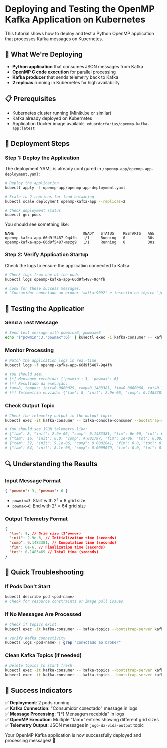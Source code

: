 # Deploying and Testing the OpenMP Kafka Application on Kubernetes

This tutorial shows how to deploy and test a Python OpenMP application that processes Kafka messages on Kubernetes.

## 🎯 What We're Deploying

- **Python application** that consumes JSON messages from Kafka
- **OpenMP C code execution** for parallel processing
- **Kafka producer** that sends telemetry back to Kafka
- **2 replicas** running in Kubernetes for high availability

## 📋 Prerequisites

- Kubernetes cluster running (Minikube or similar)
- Kafka already deployed on Kubernetes
- Application Docker image available: `eduardorfarias/openmp-kafka-app:latest`

## 🚀 Deployment Steps

### Step 1: Deploy the Application

The deployment YAML is already configured in `/openmp-app/openmp-app-deployment.yaml`:

```bash
# Deploy the application
kubectl apply -f openmp-app/openmp-app-deployment.yaml

# Scale to 2 replicas for load balancing
kubectl scale deployment openmp-kafka-app --replicas=2

# Check deployment status
kubectl get pods
```

You should see something like:

```
NAME                               READY   STATUS    RESTARTS   AGE
openmp-kafka-app-66d9f5487-9q4fh   1/1     Running   0          30s
openmp-kafka-app-66d9f5487-mszg9   1/1     Running   0          30s
```

### Step 2: Verify Application Startup

Check the logs to ensure the application connected to Kafka:

```bash
# Check logs from one of the pods
kubectl logs openmp-kafka-app-66d9f5487-9q4fh

# Look for these success messages:
# "Consumidor conectado ao broker 'kafka:9092' e inscrito no tópico 'jogo-da-vida'"
```

## 🧪 Testing the Application

### Send a Test Message

```bash
# Send test message with powmin=3, powmax=6
echo '{"powmin":3,"powmax":6}' | kubectl exec -i kafka-consumer -- kafka-console-producer --bootstrap-server kafka:9092 --topic jogo-da-vida
```

### Monitor Processing

```bash
# Watch the application logs in real-time
kubectl logs -f openmp-kafka-app-66d9f5487-9q4fh

# You should see:
# [*] Mensagem recebida: {'powmin': 3, 'powmax': 6}
# [*] Resultado da execução:
# tam=8, tempos: init=0.0000029, comp=0.1483381, fim=0.0000060, tot=0.1483469
# [*] Telemetria enviada: {'tam': 8, 'init': 2.9e-06, 'comp': 0.1483381, 'fim': 6e-06, 'tot': 0.1483469}
```

### Check Output Topic

```bash
# Check the telemetry output in the output topic
kubectl exec -it kafka-consumer -- kafka-console-consumer --bootstrap-server kafka:9092 --topic jogo-da-vida-output --from-beginning

# You should see JSON telemetry like:
# {"tam": 8, "init": 2.9e-06, "comp": 0.1483381, "fim": 6e-06, "tot": 0.1483469}
# {"tam": 16, "init": 0.0, "comp": 0.001797, "fim": 1e-06, "tot": 0.0017979}
# {"tam": 32, "init": 9.1e-06, "comp": 0.0002041, "fim": 0.0, "tot": 0.0002131}
# {"tam": 64, "init": 8.1e-06, "comp": 0.0009079, "fim": 0.0, "tot": 0.000916}
```

## 🔍 Understanding the Results

### Input Message Format

```json
{ "powmin": 3, "powmax": 6 }
```

- `powmin=3`: Start with 2³ = 8 grid size
- `powmax=6`: End with 2⁶ = 64 grid size

### Output Telemetry Format

```json
{
  "tam": 8, // Grid size (2^power)
  "init": 2.9e-6, // Initialization time (seconds)
  "comp": 0.1483381, // Computation time (seconds)
  "fim": 6e-6, // Finalization time (seconds)
  "tot": 0.1483469 // Total time (seconds)
}
```

## 🔧 Quick Troubleshooting

### If Pods Don't Start

```bash
kubectl describe pod <pod-name>
# Check for resource constraints or image pull issues
```

### If No Messages Are Processed

```bash
# Check if topics exist
kubectl exec -it kafka-consumer -- kafka-topics --bootstrap-server kafka:9092 --list

# Verify Kafka connectivity
kubectl logs <pod-name> | grep "conectado ao broker"
```

### Clean Kafka Topics (if needed)

```bash
# Delete topics to start fresh
kubectl exec -it kafka-consumer -- kafka-topics --bootstrap-server kafka:9092 --delete --topic jogo-da-vida
kubectl exec -it kafka-consumer -- kafka-topics --bootstrap-server kafka:9092 --delete --topic jogo-da-vida-output
```

## 🎉 Success Indicators

✅ **Deployment**: 2 pods running  
✅ **Kafka Connection**: "Consumidor conectado" message in logs  
✅ **Message Processing**: "[*] Mensagem recebida" in logs  
✅ **OpenMP Execution**: Multiple "tam=" entries showing different grid sizes  
✅ **Telemetry Output**: JSON messages in `jogo-da-vida-output` topic

Your OpenMP Kafka application is now successfully deployed and processing messages! 🚀
